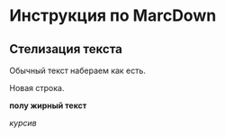 # Инструкция по MarcDown
## Стелизация текста
Обычный текст набераем как есть. 

Новая строка.

**полу жирный текст**

*курсив*